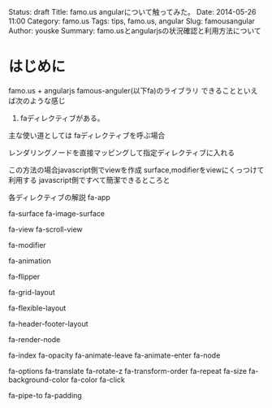 Status: draft
Title: famo.us angularについて触ってみた。
Date: 2014-05-26 11:00
Category: famo.us
Tags: tips, famo.us, angular
Slug: famousangular
Author: youske
Summary: famo.usとangularjsの状況確認と利用方法について

# はじめに
famo.us + angularjs famous-anguler(以下fa)のライブラリ
できることといえば次のような感じ
1. faディレクティブがある。


主な使い道としては
faディレクティブを呼ぶ場合



レンダリングノードを直接マッピングして指定ディレクティブに入れる


この方法の場合javascript側でviewを作成
surface,modifierをviewにくっつけて利用する
javascript側ですべて簡潔できるところと


各ディレクティブの解説
fa-app

fa-surface
fa-image-surface


fa-view
fa-scroll-view

fa-modifier

fa-animation


fa-flipper

fa-grid-layout

fa-flexible-layout

fa-header-footer-layout

fa-render-node

fa-index
fa-opacity
fa-animate-leave
fa-animate-enter
fa-node

fa-options
fa-translate
fa-rotate-z
fa-transform-order
fa-repeat
fa-size
fa-background-color
fa-color
fa-click

fa-pipe-to
fa-padding


